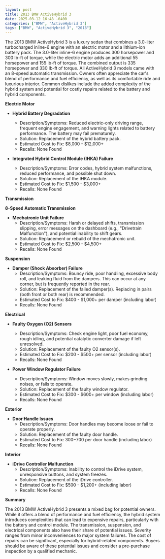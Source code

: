 ```yaml
---
layout: post
title: 2013 BMW ActiveHybrid 3
date: 2025-03-12 16:48 -0400
categories: ["BMW", "ActiveHybrid 3"]
tags: ["BMW", "ActiveHybrid 3", "2013"]
---
```

The 2013 BMW ActiveHybrid 3 is a luxury sedan that combines a 3.0-liter turbocharged inline-6 engine with an electric motor and a lithium-ion battery pack. The 3.0-liter inline-6 engine produces 300 horsepower and 300 lb-ft of torque, while the electric motor adds an additional 55 horsepower and 155 lb-ft of torque. The combined output is 335 horsepower and 330 lb-ft of torque. All ActiveHybrid 3 models came with an 8-speed automatic transmission. Owners often appreciate the car's blend of performance and fuel efficiency, as well as its comfortable ride and luxurious interior. Common dislikes include the added complexity of the hybrid system and potential for costly repairs related to the battery and hybrid components.

**Electric Motor**

* **Hybrid Battery Degradation**
    * Description/Symptoms: Reduced electric-only driving range, frequent engine engagement, and warning lights related to battery performance. The battery may fail prematurely.
    * Solution: Replacement of the hybrid battery pack.
    * Estimated Cost to Fix: $8,000 - $12,000+
    * Recalls: None Found

* **Integrated Hybrid Control Module (IHKA) Failure**
    * Description/Symptoms: Error codes, hybrid system malfunctions, reduced performance, and possible shut down.
    * Solution: Replacement of the IHKA module.
    * Estimated Cost to Fix: $1,500 - $3,000+
    * Recalls: None Found

**Transmission**

**8-Speed Automatic Transmission**

*   **Mechatronic Unit Failure**
    *   Description/Symptoms: Harsh or delayed shifts, transmission slipping, error messages on the dashboard (e.g., "Drivetrain Malfunction"), and potential inability to shift gears.
    *   Solution: Replacement or rebuild of the mechatronic unit.
    *   Estimated Cost to Fix: $2,500 - $4,500+
    *   Recalls: None Found

**Suspension**

*   **Damper (Shock Absorber) Failure**
    *   Description/Symptoms: Bouncy ride, poor handling, excessive body roll, and leaking fluid from the dampers. This can occur at any corner, but is frequently reported in the rear.
    *   Solution: Replacement of the failed damper(s). Replacing in pairs (both front or both rear) is recommended.
    *   Estimated Cost to Fix: $400 - $1,000+ per damper (including labor)
    *   Recalls: None Found

**Electrical**

*   **Faulty Oxygen (O2) Sensors**
    *   Description/Symptoms: Check engine light, poor fuel economy, rough idling, and potential catalytic converter damage if left unresolved.
    *   Solution: Replacement of the faulty O2 sensor(s).
    *   Estimated Cost to Fix: $200 - $500+ per sensor (including labor)
    *   Recalls: None Found

*   **Power Window Regulator Failure**
    *   Description/Symptoms: Window moves slowly, makes grinding noises, or fails to operate.
    *   Solution: Replacement of the faulty window regulator.
    *   Estimated Cost to Fix: $300 - $600+ per window (including labor)
    *   Recalls: None Found

**Exterior**

*   **Door Handle Issues**
    *   Description/Symptoms: Door handles may become loose or fail to operate properly.
    *   Solution: Replacement of the faulty door handle.
    *   Estimated Cost to Fix: $300-$700 per door handle (including labor)
    *   Recalls: None Found

**Interior**

*   **iDrive Controller Malfunction**
    *   Description/Symptoms: Inability to control the iDrive system, unresponsive buttons, and system freezes.
    *   Solution: Replacement of the iDrive controller.
    *   Estimated Cost to Fix: $500 - $1,200+ (including labor)
    *   Recalls: None Found

**Summary**

The 2013 BMW ActiveHybrid 3 presents a mixed bag for potential owners. While it offers a blend of performance and fuel efficiency, the hybrid system introduces complexities that can lead to expensive repairs, particularly with the battery and control module. The transmission, suspension, and electrical components also have their share of potential issues. Severity ranges from minor inconveniences to major system failures. The cost of repairs can be significant, especially for hybrid-related components. Buyers should be aware of these potential issues and consider a pre-purchase inspection by a qualified mechanic.

